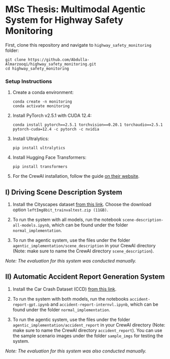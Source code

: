 # MSc Thesis: Multimodal Agentic System for Highway Safety Monitoring

First, clone this repository and navigate to `highway_safety_monitoring` folder:

```
git clone https://github.com/Abdulla-Almarzooqi/highway_safety_monitoring.git
cd highway_safety_monitoring
```

### Setup Instructions
    
1. Create a conda environment:

     ```
     conda create -n monitoring
     conda activate monitoring
     ```

2. Install PyTorch v2.5.1 with CUDA 12.4:

   ```
   conda install pytorch==2.5.1 torchvision==0.20.1 torchaudio==2.5.1 pytorch-cuda=12.4 -c pytorch -c nvidia
   ```

3. Install Ultralytics:

   ```
   pip install ultralytics
   ```

4. Install Hugging Face Transformers:

   ```
   pip install transformers
   ```

5. For the CrewAI installation, follow the guide [on their website](https://docs.crewai.com/installation).

## I) Driving Scene Description System

1. Install the Cityscapes dataset [from this link](https://www.cityscapes-dataset.com/downloads/). Choose the download option `leftImg8bit_trainvaltest.zip (11GB)`.

2. To run the system with all models, run the notebook `scene-description-all-models.ipynb`, which can be found under the folder `normal_implementation`.

3. To run the agentic system, use the files under the folder `agentic_implementation/scene_description` in your CrewAI directory (Note: make sure to name the CrewAI directory `scene_description`).

*Note: The evaluation for this system was conducted manually.*

## II) Automatic Accident Report Generation System

1. Install the Car Crash Dataset (CCD) [from this link](https://www.kaggle.com/datasets/asefjamilajwad/car-crash-dataset-ccd).

2. To run the system with both models, run the notebooks `accident-report-gpt.ipynb` and `accident-report-internvl.ipynb`,  which can be found under the folder `normal_implementation`.

3. To run the agentic system, use the files under the folder `agentic_implementation/accident_report` in your CrewAI directory (Note: make sure to name the CrewAI directory `accident_report`). You can use the sample scenario images under the folder `sample_imgs` for testing the system.

*Note: The evaluation for this system was also conducted manually.*
